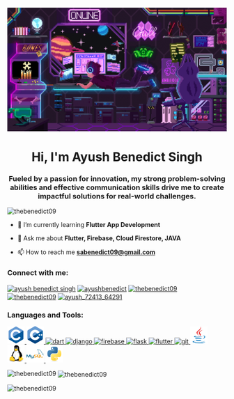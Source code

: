 ![logo](https://github.com/TheBenedict09/TheBenedict09/blob/main/Github_Banner.gif)
<h1 align="center">Hi, I'm Ayush Benedict Singh</h1>
<h3 align="center">Fueled by a passion for innovation, my strong problem-solving abilities and effective communication skills drive me to create impactful solutions for real-world challenges.</h3>

<p align="left"> <img src="https://komarev.com/ghpvc/?username=thebenedict09&label=Profile%20views&color=0e75b6&style=flat" alt="thebenedict09" /> </p>

- 🌱 I’m currently learning **Flutter App Development**

- 💬 Ask me about **Flutter, Firebase, Cloud Firestore, JAVA**

- 📫 How to reach me **sabenedict09@gmail.com**

<h3 align="left">Connect with me:</h3>
<p align="left">
<a href="https://linkedin.com/in/ayush benedict singh" target="blank"><img align="center" src="https://raw.githubusercontent.com/rahuldkjain/github-profile-readme-generator/master/src/images/icons/Social/linked-in-alt.svg" alt="ayush benedict singh" height="30" width="40" /></a>
<a href="https://instagram.com/ayushbenedict" target="blank"><img align="center" src="https://raw.githubusercontent.com/rahuldkjain/github-profile-readme-generator/master/src/images/icons/Social/instagram.svg" alt="ayushbenedict" height="30" width="40" /></a>
<a href="https://www.codechef.com/users/thebenedict09" target="blank"><img align="center" src="https://cdn.jsdelivr.net/npm/simple-icons@3.1.0/icons/codechef.svg" alt="thebenedict09" height="30" width="40" /></a>
<a href="https://codeforces.com/profile/thebenedict09" target="blank"><img align="center" src="https://raw.githubusercontent.com/rahuldkjain/github-profile-readme-generator/master/src/images/icons/Social/codeforces.svg" alt="thebenedict09" height="30" width="40" /></a>
<a href="https://discord.gg/ayush_72413_64291" target="blank"><img align="center" src="https://raw.githubusercontent.com/rahuldkjain/github-profile-readme-generator/master/src/images/icons/Social/discord.svg" alt="ayush_72413_64291" height="30" width="40" /></a>
</p>

<h3 align="left">Languages and Tools:</h3>
<p align="left"> <a href="https://www.cprogramming.com/" target="_blank" rel="noreferrer"> <img src="https://raw.githubusercontent.com/devicons/devicon/master/icons/c/c-original.svg" alt="c" width="40" height="40"/> </a> <a href="https://www.w3schools.com/cpp/" target="_blank" rel="noreferrer"> <img src="https://raw.githubusercontent.com/devicons/devicon/master/icons/cplusplus/cplusplus-original.svg" alt="cplusplus" width="40" height="40"/> </a> <a href="https://dart.dev" target="_blank" rel="noreferrer"> <img src="https://www.vectorlogo.zone/logos/dartlang/dartlang-icon.svg" alt="dart" width="40" height="40"/> </a> <a href="https://www.djangoproject.com/" target="_blank" rel="noreferrer"> <img src="https://cdn.worldvectorlogo.com/logos/django.svg" alt="django" width="40" height="40"/> </a> <a href="https://firebase.google.com/" target="_blank" rel="noreferrer"> <img src="https://www.vectorlogo.zone/logos/firebase/firebase-icon.svg" alt="firebase" width="40" height="40"/> </a> <a href="https://flask.palletsprojects.com/" target="_blank" rel="noreferrer"> <img src="https://www.vectorlogo.zone/logos/pocoo_flask/pocoo_flask-icon.svg" alt="flask" width="40" height="40"/> </a> <a href="https://flutter.dev" target="_blank" rel="noreferrer"> <img src="https://www.vectorlogo.zone/logos/flutterio/flutterio-icon.svg" alt="flutter" width="40" height="40"/> </a> <a href="https://git-scm.com/" target="_blank" rel="noreferrer"> <img src="https://www.vectorlogo.zone/logos/git-scm/git-scm-icon.svg" alt="git" width="40" height="40"/> </a> <a href="https://www.java.com" target="_blank" rel="noreferrer"> <img src="https://raw.githubusercontent.com/devicons/devicon/master/icons/java/java-original.svg" alt="java" width="40" height="40"/> </a> <a href="https://www.linux.org/" target="_blank" rel="noreferrer"> <img src="https://raw.githubusercontent.com/devicons/devicon/master/icons/linux/linux-original.svg" alt="linux" width="40" height="40"/> </a> <a href="https://www.mysql.com/" target="_blank" rel="noreferrer"> <img src="https://raw.githubusercontent.com/devicons/devicon/master/icons/mysql/mysql-original-wordmark.svg" alt="mysql" width="40" height="40"/> </a> <a href="https://www.python.org" target="_blank" rel="noreferrer"> <img src="https://raw.githubusercontent.com/devicons/devicon/master/icons/python/python-original.svg" alt="python" width="40" height="40"/> </a> </p>

<p><img align="left" src="https://github-readme-stats.vercel.app/api/top-langs?username=thebenedict09&show_icons=true&locale=en&layout=compact" alt="thebenedict09" /></p>

<p>&nbsp;<img align="center" src="https://github-readme-stats.vercel.app/api?username=thebenedict09&show_icons=true&locale=en" alt="thebenedict09" /></p>

<p><img align="center" src="https://github-readme-streak-stats.herokuapp.com/?user=thebenedict09&" alt="thebenedict09" /></p>
